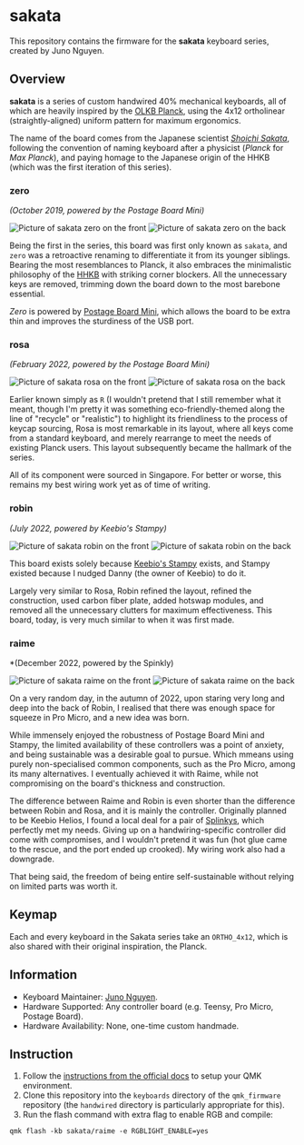 # sakata

This repository contains the firmware for the **sakata** keyboard series, created by Juno Nguyen.

## Overview
**sakata** is a series of custom handwired 40% mechanical keyboards, all of which are heavily inspired by the [OLKB Planck](https://olkb.com/collections/planck), using the 4x12 ortholinear (straightly-aligned) uniform pattern for maximum ergonomics.

The name of the board comes from the Japanese scientist [*Shoichi Sakata*](https://en.wikipedia.org/wiki/Shoichi_Sakata), following the convention of naming keyboard after a physicist (*Planck* for *Max Planck*), and paying homage to the Japanese origin of the HHKB (which was the first iteration of this series).

### zero
*(October 2019, powered by the Postage Board Mini)*

![Picture of sakata zero on the front](https://raw.githubusercontent.com/JunoNgx/sakata/master/_images/zero_front.jpg)
![Picture of sakata zero on the back](https://raw.githubusercontent.com/JunoNgx/sakata/master/_images/zero_back.jpg)

Being the first in the series, this board was first only known as `sakata`, and `zero` was a retroactive renaming to differentiate it from its younger siblings. Bearing the most resemblances to Planck, it also embraces the minimalistic philosophy of the [HHKB](https://happyhackingkb.com/) with striking corner blockers. All the unnecessary keys are removed, trimming down the board down to the most barebone essential.

*Zero* is powered by [Postage Board Mini](https://www.reddit.com/r/mechmarket/comments/cbzwm1/gb_postage_board_mini_the_easiest_and_slimmest/), which allows the board to be extra thin and improves the sturdiness of the USB port.

### rosa
*(February 2022, powered by the Postage Board Mini)*

![Picture of sakata rosa on the front](https://raw.githubusercontent.com/JunoNgx/sakata/master/_images/rosa_front.jpg)
![Picture of sakata rosa on the back](https://raw.githubusercontent.com/JunoNgx/sakata/master/_images/rosa_back.jpg)

Earlier known simply as `R` (I wouldn't pretend that I still remember what it meant, though I'm pretty it was something eco-friendly-themed along the line of "recycle" or "realistic") to highlight its friendliness to the process of keycap sourcing, Rosa is most remarkable in its layout, where all keys come from a standard keyboard, and merely rearrange to meet the needs of existing Planck users. This layout subsequently became the hallmark of the series.

All of its component were sourced in Singapore. For better or worse, this remains my best wiring work yet as of time of writing.

### robin
*(July 2022, powered by Keebio's Stampy)*

![Picture of sakata robin on the front](https://raw.githubusercontent.com/JunoNgx/sakata/master/_images/robin_front.jpg)
![Picture of sakata robin on the back](https://raw.githubusercontent.com/JunoNgx/sakata/master/_images/robin_back.jpg)

This board exists solely because [Keebio's Stampy](https://keeb.io/products/stampy-rp2040-usb-c-controller-board-for-handwiring) exists, and Stampy existed because I nudged Danny (the owner of Keebio) to do it.

Largely very similar to Rosa, Robin refined the layout, refined the construction, used carbon fiber plate, added hotswap modules, and removed all the unnecessary clutters for maximum effectiveness. This board, today, is very much similar to when it was first made.

### raime
*(December 2022, powered by the Spinkly)

![Picture of sakata raime on the front](https://raw.githubusercontent.com/JunoNgx/sakata/master/_images/raime_front.jpg)
![Picture of sakata raime on the back](https://raw.githubusercontent.com/JunoNgx/sakata/master/_images/raime_back.jpg)

On a very random day, in the autumn of 2022, upon staring very long and deep into the back of Robin, I realised that there was enough space for squeeze in Pro Micro, and a new idea was born.

While immensely enjoyed the robustness of Postage Board Mini and Stampy, the limited availability of these controllers was a point of anxiety, and being sustainable was a desirable goal to pursue. Which mmeans using purely non-specialised common components, such as the Pro Micro, among its many alternatives. I eventually achieved it with Raime, while not compromising on the board's thickness and construction.

The difference between Raime and Robin is even shorter than the difference between Robin and Rosa, and it is mainly the controller. Originally planned to be Keebio Helios, I found a local deal for a pair of [Splinkys](https://github.com/Bastardkb/Splinky), which perfectly met my needs. Giving up on a handwiring-specific controller did come with compromises, and I wouldn't pretend it was fun (hot glue came to the rescue, and the port ended up crooked). My wiring work also had a downgrade.

That being said, the freedom of being entire self-sustainable without relying on limited parts was worth it.

## Keymap

Each and every keyboard in the Sakata series take an `ORTHO_4x12`, which is also shared with their original inspiration, the Planck.

## Information

* Keyboard Maintainer: [Juno Nguyen](https://github.com/junongx).
* Hardware Supported: Any controller board (e.g. Teensy, Pro Micro, Postage Board).
* Hardware Availability: None, one-time custom handmade.

## Instruction

1. Follow the [instructions from the official docs](https://beta.docs.qmk.fm/tutorial/newbs_getting_started) to setup your QMK environment.
2. Clone this repository into the `keyboards` directory of the `qmk_firmware` repository (the `handwired` directory is particularly appropriate for this).
3. Run the flash command with extra flag to enable RGB and compile:

```
qmk flash -kb sakata/raime -e RGBLIGHT_ENABLE=yes
```
